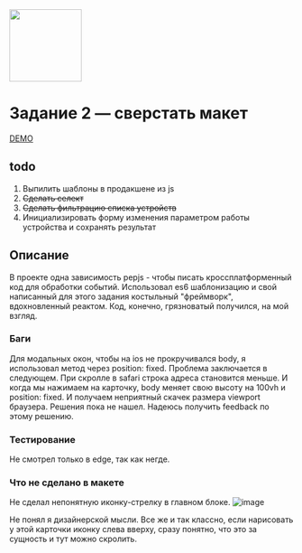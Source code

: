 <img src="https://user-images.githubusercontent.com/6161300/44541504-d46d8f80-a712-11e8-8993-9c77b270e57e.png" width="128">

# Задание 2 — сверстать макет

[DEMO](https://khromkov.github.io/entrance-task-2-2/)

## todo

1.  Выпилить шаблоны в продакшене из js
2.  ~~Сделать селект~~
3.  ~~Сделать фильтрацию списка устройств~~
4.  Инициализировать форму изменения параметром работы устройства и сохранять результат

## Описание

В проекте одна зависимость pepjs - чтобы писать кроссплатформенный код для обработки событий.
Использовал es6 шаблонизацию и свой написанный для этого задания костыльный "фреймворк", вдохновленный реактом. Код, конечно, грязноватый получился, на мой взгляд.

### Баги

Для модальных окон, чтобы на ios не прокручивался body, я использовал метод через position: fixed.
Проблема заключается в следующем. При скролле в safari строка адреса становится меньше. И когда мы нажимаем на карточку, body меняет свою высоту на 100vh и position: fixed. И получаем неприятный скачек размера viewport браузера. Решения пока не нашел. Надеюсь получить feedback по этому решению.

### Тестирование

Не смотрел только в edge, так как негде.

### Что не сделано в макете

Не сделал непонятную иконку-стрелку в главном блоке.
![image](https://user-images.githubusercontent.com/6161300/44542365-46df6f00-a715-11e8-9956-47447ae3fec3.png)

Не понял я дизайнерской мысли. Все же и так классно, если нарисовать у этой карточки иконку слева вверху, сразу понятно, что это за сущность и тут можно скролить.
